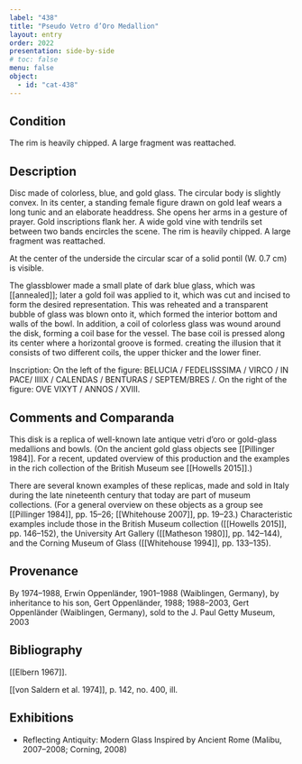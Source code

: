 ```yaml
---
label: "438"
title: "Pseudo Vetro d’Oro Medallion"
layout: entry
order: 2022
presentation: side-by-side
# toc: false
menu: false
object:
  - id: "cat-438"
---
```


## Condition

The rim is heavily chipped. A large fragment was reattached.

## Description

Disc made of colorless, blue, and gold glass. The circular body is slightly convex. In its center, a standing female figure drawn on gold leaf wears a long tunic and an elaborate headdress. She opens her arms in a gesture of prayer. Gold inscriptions flank her. A wide gold vine with tendrils set between two bands encircles the scene. The rim is heavily chipped. A large fragment was reattached.

At the center of the underside the circular scar of a solid pontil (W. 0.7 cm) is visible.

The glassblower made a small plate of dark blue glass, which was \[\[annealed\]\]; later a gold foil was applied to it, which was cut and incised to form the desired representation. This was reheated and a transparent bubble of glass was blown onto it, which formed the interior bottom and walls of the bowl. In addition, a coil of colorless glass was wound around the disk, forming a coil base for the vessel. The base coil is pressed along its center where a horizontal groove is formed. creating the illusion that it consists of two different coils, the upper thicker and the lower finer.

Inscription: On the left of the figure: BELUCIA / FEDELISSSIMA / VIRCO / IN PACE/ IIIIX / CALENDAS / BENTURAS / SEPTEM/BRES /. On the right of the figure: OVE VIXYT / ANNOS / XVIII.

## Comments and Comparanda

This disk is a replica of well-known late antique vetri d’oro or gold-glass medallions and bowls. (On the ancient gold glass objects see [[Pillinger 1984]]. For a recent, updated overview of this production and the examples in the rich collection of the British Museum see [[Howells 2015]].)

There are several known examples of these replicas, made and sold in Italy during the late nineteenth century that today are part of museum collections. (For a general overview on these objects as a group see [[Pillinger 1984]], pp. 15–26; [[Whitehouse 2007]], pp. 19–23.) Characteristic examples include those in the British Museum collection ([[Howells 2015]], pp. 146–152), the University Art Gallery ([[Matheson 1980]], pp. 142–144), and the Corning Museum of Glass ([[Whitehouse 1994]], pp. 133–135).

## Provenance

By 1974–1988, Erwin Oppenländer, 1901–1988 (Waiblingen, Germany), by inheritance to his son, Gert Oppenländer, 1988; 1988–2003, Gert Oppenländer (Waiblingen, Germany), sold to the J. Paul Getty Museum, 2003

## Bibliography

[[Elbern 1967]].

[[von Saldern et al. 1974]], p. 142, no. 400, ill.

## Exhibitions

-   Reflecting Antiquity: Modern Glass Inspired by Ancient Rome (Malibu, 2007–2008; Corning, 2008)
